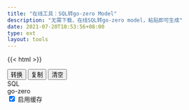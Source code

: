 ```yaml
---
title: "在线工具：SQL转go-zero Model"
description: "无需下载，在线SQL转go-zero model，粘贴即可生成"
date: 2021-07-20T10:53:56+08:00
type: ext
layout: tools
---
```

{{< html >}}
<div class="t-btn d-flex justify-content-center">
  <button class="btn"  id="btnExpan"> 转换 </button>
  <button class="btn btn-default" data-clipboard-action="copy" id="btnCopy"> 复制 </button>
  <button class="btn btn-default" id="btnClear"> 清空 </button>
</div> 
<div class="row">
  <div class="t-editarea col-lg-6 col-md-12" onpaste="setTimeout(convert,1)"> 
    <label class="col-form-label"> SQL </label> 
    <div id="input" class="t-textarea fullHeight fixed-size"></div>
  </div>
  <div class="t-editarea col-lg-6 col-md-12"> 
    <label class="col-form-label"> go-zero </label>
    <div class="checkbox float-end align-items-end">
      <label class="col-form-label">
        <input type="checkbox" id="cache" class="form-check-input" checked> 启用缓存
      </label>
    </div>
    <div id="output" class="t-textarea fullHeight fixed-size"></div> 
  </div>
  </div>
  <script src="https://cdn.bootcss.com/clipboard.js/2.0.4/clipboard.min.js">
	</script> 
  <script src="/js/jquery.js"></script>
  <script src="/layer/layer.js"></script>
  <script src="/js/tools.js?v=0.0.3"></script>
  <script>
    document.getElementById("btnExpan").onclick = function() {
      convert()
    }

    let input = new highlight(
      document.getElementById("input"), 
      "sql", 
      initSQl
    )

    let output = new highlight(
      document.getElementById("output"), 
      "go", 
      '等待转化结果...'
    )
    
    document.getElementById("btnClear").onclick = function() {
        cleanup(input, output)
    }

    let cacheEle = document.getElementById("cache") 
    function convert() {
      let cache = 0
      if (cacheEle.checked) {
        cache = 1
      }
      let sql = input.getValue()
      if (sql != "") {
        $.ajax({
          url: "/api/tool",
          type: "post",
          data: {
            input: sql,
            cache: cache,
            method: "sql2gozero"
          },
          success: function(res) {
            if (res.error != "") {
              layer.alert(res.error)
            } else {
              output.setValue(res.data)
            }
          } 
        })
      }
    }
    convert()
    listenMode(input, output)
    copy(output)
	</script>
  {{< /html >}}
  {{< html >}}<div class="tool-info">{{< /html >}}
**说明：**
  
1.基于项目： [https://github.com/tal-tech/go-zero](https://github.com/tal-tech/go-zero)

2.手动增加 `var.go` 文件
```go
package model

import "github.com/tal-tech/go-zero/core/stores/sqlx"

var ErrNotFound = sqlx.ErrNotFound
```

{{< html >}}</div>{{< /html >}}
